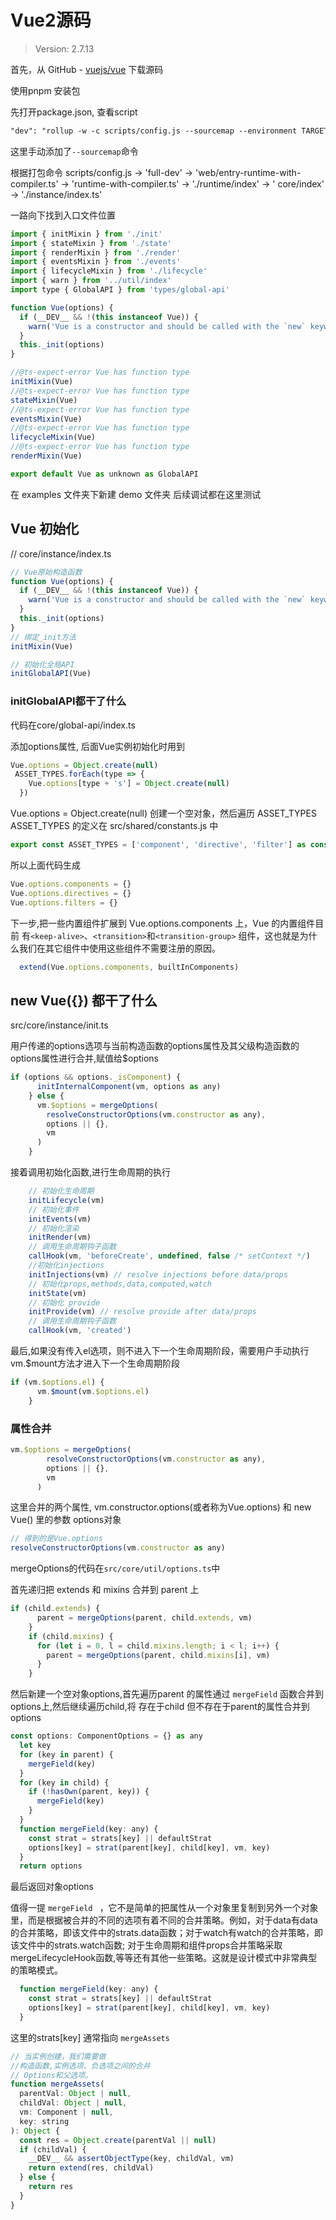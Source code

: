 # Vue2源码

> Version: 2.7.13

首先，从 GitHub - [vuejs/vue](https://github.com/vuejs/vue) 下载源码

使用pnpm 安装包

先打开package.json, 查看script

```md
"dev": "rollup -w -c scripts/config.js --sourcemap --environment TARGET:full-dev",
```

这里手动添加了`--sourcemap`命令

根据打包命令 scripts/config.js  -> 'full-dev' -> 'web/entry-runtime-with-compiler.ts' -> 'runtime-with-compiler.ts' -> './runtime/index'  -> ' core/index' -> './instance/index.ts'

一路向下找到入口文件位置

```js
import { initMixin } from './init'
import { stateMixin } from './state'
import { renderMixin } from './render'
import { eventsMixin } from './events'
import { lifecycleMixin } from './lifecycle'
import { warn } from '../util/index'
import type { GlobalAPI } from 'types/global-api'

function Vue(options) {
  if (__DEV__ && !(this instanceof Vue)) {
    warn('Vue is a constructor and should be called with the `new` keyword')
  }
  this._init(options)
}

//@ts-expect-error Vue has function type
initMixin(Vue)
//@ts-expect-error Vue has function type
stateMixin(Vue)
//@ts-expect-error Vue has function type
eventsMixin(Vue)
//@ts-expect-error Vue has function type
lifecycleMixin(Vue)
//@ts-expect-error Vue has function type
renderMixin(Vue)

export default Vue as unknown as GlobalAPI
```

在  examples 文件夹下新建 demo 文件夹 后续调试都在这里测试

## Vue 初始化

// core/instance/index.ts

```js
// Vue原始构造函数
function Vue(options) {
  if (__DEV__ && !(this instanceof Vue)) {
    warn('Vue is a constructor and should be called with the `new` keyword')
  }
  this._init(options)
}
// 绑定_init方法
initMixin(Vue)

// 初始化全局API
initGlobalAPI(Vue)
```

### initGlobalAPI都干了什么

代码在core/global-api/index.ts

添加options属性, 后面Vue实例初始化时用到

```js
Vue.options = Object.create(null)
 ASSET_TYPES.forEach(type => {
    Vue.options[type + 's'] = Object.create(null)
  })
```

Vue.options = Object.create(null) 创建一个空对象，然后遍历 ASSET_TYPES
ASSET_TYPES 的定义在 src/shared/constants.js 中

```js
export const ASSET_TYPES = ['component', 'directive', 'filter'] as const
```

所以上面代码生成

```js
Vue.options.components = {}
Vue.options.directives = {}
Vue.options.filters = {}
```

下一步,把一些内置组件扩展到 Vue.options.components 上，Vue 的内置组件目前 有`<keep-alive>`、`<transition>`和`<transition-group>` 组件，这也就是为什么我们在其它组件中使用这些组件不需要注册的原因。

```js
  extend(Vue.options.components, builtInComponents)
```

## new Vue({}) 都干了什么

src/core/instance/init.ts

用户传递的options选项与当前构造函数的options属性及其父级构造函数的options属性进行合并,赋值给$options

```js
if (options && options._isComponent) {
      initInternalComponent(vm, options as any)
    } else {
      vm.$options = mergeOptions(
        resolveConstructorOptions(vm.constructor as any),
        options || {},
        vm
      )
    }
```

接着调用初始化函数,进行生命周期的执行

```js
    // 初始化生命周期
    initLifecycle(vm)
    // 初始化事件
    initEvents(vm)
    // 初始化渲染
    initRender(vm)
    // 调用生命周期钩子函数
    callHook(vm, 'beforeCreate', undefined, false /* setContext */)
    //初始化injections
    initInjections(vm) // resolve injections before data/props
    // 初始化props,methods,data,computed,watch
    initState(vm)
    // 初始化 provide
    initProvide(vm) // resolve provide after data/props
    // 调用生命周期钩子函数
    callHook(vm, 'created')
```

最后,如果没有传入el选项，则不进入下一个生命周期阶段，需要用户手动执行vm.$mount方法才进入下一个生命周期阶段

```js
if (vm.$options.el) {
      vm.$mount(vm.$options.el)
    }
```

### 属性合并

```js
vm.$options = mergeOptions(
        resolveConstructorOptions(vm.constructor as any),
        options || {},
        vm
      )
```

这里合并的两个属性, vm.constructor.options(或者称为Vue.options) 和 new Vue() 里的参数 options对象

```js
// 得到的是Vue.options
resolveConstructorOptions(vm.constructor as any)
```

mergeOptions的代码在`src/core/util/options.ts`中

首先递归把 extends 和 mixins 合并到 parent 上

```js
if (child.extends) {
      parent = mergeOptions(parent, child.extends, vm)
    }
    if (child.mixins) {
      for (let i = 0, l = child.mixins.length; i < l; i++) {
        parent = mergeOptions(parent, child.mixins[i], vm)
      }
    }
```

然后新建一个空对象options,首先遍历parent 的属性通过 `mergeField` 函数合并到options上,然后继续遍历child,将 存在于child 但不存在于parent的属性合并到options

```js
const options: ComponentOptions = {} as any
  let key
  for (key in parent) {
    mergeField(key)
  }
  for (key in child) {
    if (!hasOwn(parent, key)) {
      mergeField(key)
    }
  }
  function mergeField(key: any) {
    const strat = strats[key] || defaultStrat
    options[key] = strat(parent[key], child[key], vm, key)
  }
  return options
```

最后返回对象options

值得一提 `mergeField ` ，它不是简单的把属性从一个对象里复制到另外一个对象里，而是根据被合并的不同的选项有着不同的合并策略。例如，对于data有data的合并策略，即该文件中的strats.data函数；对于watch有watch的合并策略，即该文件中的strats.watch函数; 对于生命周期和组件props合并策略采取mergeLifecycleHook函数,等等还有其他一些策略。这就是设计模式中非常典型的策略模式。

```js
  function mergeField(key: any) {
    const strat = strats[key] || defaultStrat
    options[key] = strat(parent[key], child[key], vm, key)
  }
```

这里的strats[key] 通常指向 `mergeAssets`

```js
// 当实例创建，我们需要做
//构造函数,实例选项、负选项之间的合并
// Options和父选项。
function mergeAssets(
  parentVal: Object | null,
  childVal: Object | null,
  vm: Component | null,
  key: string
): Object {
  const res = Object.create(parentVal || null)
  if (childVal) {
    __DEV__ && assertObjectType(key, childVal, vm)
    return extend(res, childVal)
  } else {
    return res
  }
}
```